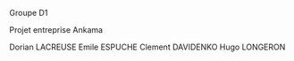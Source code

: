 Groupe D1

Projet entreprise Ankama

Dorian LACREUSE
Emile ESPUCHE
Clement DAVIDENKO
Hugo LONGERON

